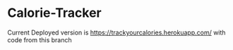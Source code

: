 # Calorie-Tracker
Current Deployed version is https://trackyourcalories.herokuapp.com/ with code from this branch